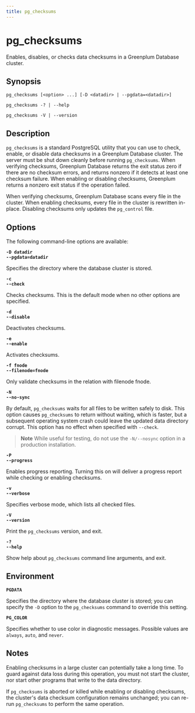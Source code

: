 ```yaml
---
title: pg_checksums
---
```


# pg_checksums

Enables, disables, or checks data checksums in a Greenplum Database cluster.

## Synopsis

```shell
pg_checksums [<option> ...] [-D <datadir> | --pgdata=<datadir>]

pg_checksums -? | --help

pg_checksums -V | --version
```

## Description

`pg_checksums` is a standard PostgreSQL utility that you can use to check, enable, or disable data checksums in a Greenplum Database cluster. The server must be shut down cleanly before running `pg_checksums`. When verifying checksums, Greenplum Database returns the exit status zero if there are no checksum errors, and returns nonzero if it detects at least one checksum failure. When enabling or disabling checksums, Greenplum returns a nonzero exit status if the operation failed.

When verifying checksums, Greenplum Database scans every file in the cluster. When enabling checksums, every file in the cluster is rewritten in-place. Disabling checksums only updates the `pg_control` file.


## Options

The following command-line options are available:

**`-D datadir`**<br />
**`--pgdata=datadir`**

Specifies the directory where the database cluster is stored.

**`-c`**<br />
**`--check`**

Checks checksums. This is the default mode when no other options are specified.

**`-d`**<br />
**`--disable`**

Deactivates checksums.

**`-e`**<br />
**`--enable`**

Activates checksums.

**`-f fnode`**<br />
**`--filenode=fnode`**

Only validate checksums in the relation with filenode fnode.

**`-N`**<br />
**`--no-sync`**

By default, `pg_checksums` waits for all files to be written safely to disk. This option causes `pg_checksums` to return without waiting, which is faster, but a subsequent operating system crash could leave the updated data directory corrupt. This option has no effect when specified with `--check`.

> **Note**
> While useful for testing, do not use the `-N/--nosync` option in a production installation.

**`-P`**<br />
**`--progress`**

Enables progress reporting. Turning this on will deliver a progress report while checking or enabling checksums.

**`-v`**<br />
**`--verbose`**

Specifies verbose mode, which lists all checked files.

**`-V`**<br />
**`--version`**

Print the `pg_checksums` version, and exit.

**`-?`**<br />
**`--help`**

Show help about `pg_checksums` command line arguments, and exit.


## Environment

**`PGDATA`**

Specifies the directory where the database cluster is stored; you can specify the `-D` option to the `pg_checksums` command to override this setting.

**`PG_COLOR`**

Specifies whether to use color in diagnostic messages. Possible values are `always`, `auto`, and `never`.

## Notes

Enabling checksums in a large cluster can potentially take a long time. To guard against data loss during this operation, you must not start the cluster, nor start other programs that write to the data directory.

If `pg_checksums` is aborted or killed while enabling or disabling checksums, the cluster's data checksum configuration remains unchanged; you can re-run `pg_checksums` to perform the same operation.
